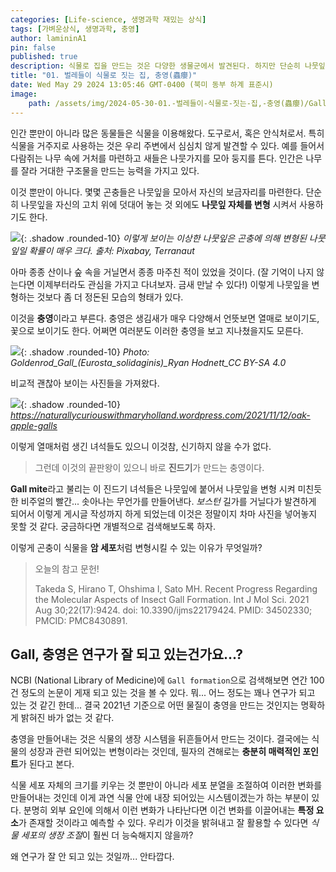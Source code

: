 ```yaml
---
categories: [Life-science, 생명과학 재밌는 상식]
tags: [가벼운상식, 생명과학, 충영]
author: lamininA1
pin: false
published: true
description: 식물로 집을 만드는 것은 다양한 생물군에서 발견된다. 하지만 단순히 나뭇잎을 모으거나 조합하는게 아니라 세포 분열을 촉진시켜서 집으로 만든다면 어떨까?
title: "01. 벌레들이 식물로 짓는 집, 충영(蟲癭)"
date: Wed May 29 2024 13:05:46 GMT-0400 (북미 동부 하계 표준시)
image:
    path: /assets/img/2024-05-30-01.-벌레들이-식물로-짓는-집,-충영(蟲癭)/Gall.jpeg
---
```


인간 뿐만이 아니라 많은 동물들은 식물을 이용해왔다. 도구로서, 혹은 안식처로서. 특히 식물을 거주지로 사용하는 것은 우리 주변에서 심심치 않게 발견할 수 있다. 예를 들어서 다람쥐는 나무 속에 거처를 마련하고 새들은 나뭇가지를 모아 둥지를 튼다. 인간은 나무를 잘라 거대한 구조물을 만드는 능력을 가지고 있다.

이것 뿐만이 아니다. 몇몇 곤충들은 나뭇잎을 모아서 자신의 보금자리를 마련한다. 단순히 나뭇잎을 자신의 고치 위에 덧대어 놓는 것 외에도 **나뭇잎 자체를 변형** 시켜서 사용하기도 한다.

![](https://cdn.pixabay.com/photo/2022/07/10/06/43/leaf-7312291_1280.jpg){: .shadow .rounded-10}
_이렇게 보이는 이상한 나뭇잎은 곤충에 의해 변형된 나뭇잎일 확률이 매우 크다. 출처: Pixabay, Terranaut_

아마 종종 산이나 숲 속을 거닐면서 종종 마주친 적이 있었을 것이다. (잘 기억이 나지 않는다면 이제부터라도 관심을 가지고 다녀보자. 금새 만날 수 있다!) 이렇게 나뭇잎을 변형하는 것보다 좀 더 정돈된 모습의 형태가 있다.

이것을 **충영**이라고 부른다. 충영은 생김새가 매우 다양해서 언뜻보면 열매로 보이기도, 꽃으로 보이기도 한다. 어쩌면 여러분도 이러한 충영을 보고 지나쳤을지도 모른다.

![](https://www.fllt.org/wp-content/uploads/2020/01/Goldenrod_Gall_Eurosta_solidaginis_Ryan-Hodnett_CC-BY-SA-4.0.jpg){: .shadow .rounded-10}
_Photo: Goldenrod\_Gall\_(Eurosta_solidaginis)\_Ryan Hodnett\_CC BY-SA 4.0_

비교적 괜찮아 보이는 사진들을 가져왔다.

![](https://naturallycuriouswithmaryholland.wordpress.com/wp-content/uploads/2021/11/11-12-21-oak-apple-gall2-0u1a5859.jpg){: .shadow .rounded-10}
_https://naturallycuriouswithmaryholland.wordpress.com/2021/11/12/oak-apple-galls_

이렇게 열매처럼 생긴 녀석들도 있으니 이것참, 신기하지 않을 수가 없다.

>그런데 이것의 끝판왕이 있으니 바로 **진드기**가 만드는 충영이다.

**Gall mite**라고 불리는 이 진드기 녀석들은 나뭇잎에 붙어서 나뭇잎을 변형 시켜 미친듯한 비주얼의 빨간... 솟아나는 무언가를 만들어낸다. *보스턴* 길가를 거닐다가 발견하게 되어서 이렇게 게시글 작성까지 하게 되었는데 이것은 정말이지 차마 사진을 넣어놓지 못할 것 같다. 궁금하다면 개별적으로 검색해보도록 하자.

이렇게 곤충이 식물을 **암 세포**처럼 변형시킬 수 있는 이유가 무엇일까?

>오늘의 참고 문헌! 
>
>Takeda S, Hirano T, Ohshima I, Sato MH. Recent Progress Regarding the Molecular Aspects of Insect Gall Formation. Int J Mol Sci. 2021 Aug 30;22(17):9424. doi: 10.3390/ijms22179424. PMID: 34502330; PMCID: PMC8430891.

## Gall, 충영은 연구가 잘 되고 있는건가요...?

NCBI (National Library of Medicine)에 `Gall formation`으로 검색해보면 연간 100건 정도의 논문이 게재 되고 있는 것을 볼 수 있다. 뭐... 어느 정도는 꽤나 연구가 되고 있는 것 같긴 한데... 결국 2021년 기준으로 어떤 물질이 충영을 만드는 것인지는 명확하게 밝혀진 바가 없는 것 같다.

충영을 만들어내는 것은 식물의 생장 시스템을 뒤흔들어서 만드는 것이다. 결국에는 식물의 성장과 관련 되어있는 변형이라는 것인데, 필자의 견해로는 **충분히 매력적인 포인트**가 된다고 본다.

식물 세포 자체의 크기를 키우는 것 뿐만이 아니라 세포 분열을 조절하여 이러한 변화를 만들어내는 것인데 이게 과연 식물 안에 내장 되어있는 시스템이겠는가 하는 부분이 있다. 분명히 외부 요인에 의해서 이런 변화가 나타난다면 이건 변화를 이끌어내는 **특정 요소**가 존재할 것이라고 예측할 수 있다. 우리가 이것을 밝혀내고 잘 활용할 수 있다면 *식물 세포의 생장 조절*이 훨씬 더 능숙해지지 않을까?

왜 연구가 잘 안 되고 있는 것일까... 안타깝다.